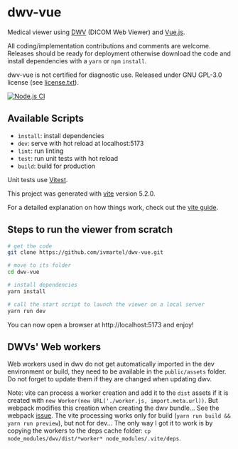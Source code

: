 # dwv-vue

Medical viewer using [DWV](https://github.com/ivmartel/dwv) (DICOM Web Viewer) and [Vue.js](https://vuejs.org/).

All coding/implementation contributions and comments are welcome. Releases should be ready for deployment otherwise download the code and install dependencies with a `yarn` or `npm` `install`.

dwv-vue is not certified for diagnostic use. Released under GNU GPL-3.0 license (see [license.txt](license.txt)).

[![Node.js CI](https://github.com/ivmartel/dwv-vue/actions/workflows/nodejs-ci.yml/badge.svg)](https://github.com/ivmartel/dwv-vue/actions/workflows/nodejs-ci.yml)

## Available Scripts

 - `ìnstall`: install dependencies
 - `dev`: serve with hot reload at localhost:5173
 - `lint`: run linting
 - `test`: run unit tests with hot reload
 - `build`: build for production

Unit tests use [Vitest](dev).

This project was generated with [vite](https://vitejs.dev) version 5.2.0.

For a detailed explanation on how things work, check out the [vite guide](https://vitejs.dev/guide/).

## Steps to run the viewer from scratch

```sh
# get the code
git clone https://github.com/ivmartel/dwv-vue.git

# move to its folder
cd dwv-vue

# install dependencies
yarn install

# call the start script to launch the viewer on a local server
yarn run dev
```

You can now open a browser at http://localhost:5173 and enjoy!

## DWVs' Web workers
Web workers used in dwv do not get automatically imported in the dev environment or build,
they need to be available in the `public/assets` folder. Do not forget to update them if they are
changed when updating dwv.

Note: vite can process a worker creation and add it to the `dist` assets if it is created with
`new Worker(new URL('./worker.js, import.meta.url))`. But webpack modifies this creation
when creating the dwv bundle... See the webpack [issue](https://github.com/webpack/webpack/issues/12719).
The vite processing works only for build (`yarn run build && yarn run preview`), but not for
dev... The only way I got it to work is by copying the workers to the deps cache folder:
`cp node_modules/dwv/dist/*worker* node_modules/.vite/deps`.
